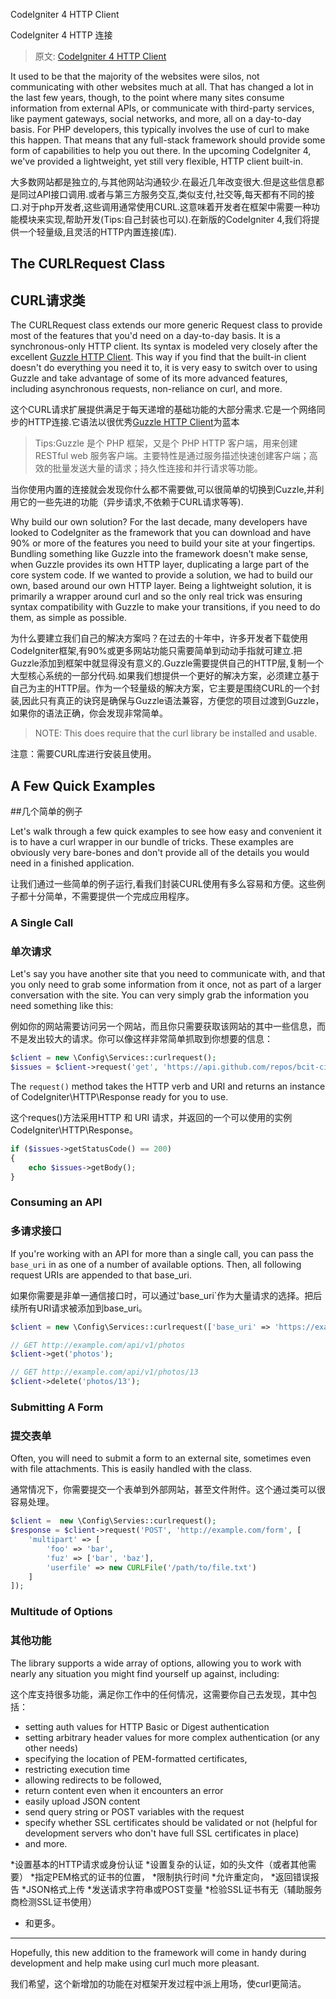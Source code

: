 CodeIgniter 4 HTTP Client

CodeIgniter 4 HTTP 连接

> 原文: [CodeIgniter 4 HTTP Client](http://blog.newmythmedia.com/blog/show/2016-04-18_CodeIgniter_4_HTTP_Client)

It used to be that the majority of the websites were silos, not communicating with other websites much at all. That has changed a lot in the last few years, though, to the point where many sites consume information from external APIs, or communicate with third-party services, like payment gateways, social networks, and more, all on a day-to-day basis. For PHP developers, this typically involves the use of curl to make this happen. That means that any full-stack framework should provide some form of capabilities to help you out there. In the upcoming CodeIgniter 4, we've provided a lightweight, yet still very flexible, HTTP client built-in.

大多数网站都是独立的,与其他网站沟通较少.在最近几年改变很大.但是这些信息都是同过API接口调用.或者与第三方服务交互,类似支付,社交等,每天都有不同的接口.对于php开发者,这些调用通常使用CURL.这意味着开发者在框架中需要一种功能模块来实现,帮助开发(Tips:自己封装也可以).在新版的CodeIgniter 4,我们将提供一个轻量级,且灵活的HTTP内置连接(库).

## The CURLRequest Class

## CURL请求类

The CURLRequest class extends our more generic Request class to provide most of the features that you'd need on a day-to-day basis. It is a synchronous-only HTTP client. Its syntax is modeled very closely after the excellent [Guzzle HTTP Client](http://docs.guzzlephp.org/en/latest/). This way if you find that the built-in client doesn't do everything you need it to, it is very easy to switch over to using Guzzle and take advantage of some of its more advanced features, including asynchronous requests, non-reliance on curl, and more.

这个CURL请求扩展提供满足于每天递增的基础功能的大部分需求.它是一个网络同步的HTTP连接.它语法以很优秀[Guzzle HTTP Client](http://docs.guzzlephp.org/en/latest/)为蓝本
>Tips:Guzzle 是个 PHP 框架，又是个 PHP HTTP 客户端，用来创建 RESTful web 服务客户端。主要特性是通过服务描述快速创建客户端；高效的批量发送大量的请求；持久性连接和并行请求等功能。

当你使用内置的连接就会发现你什么都不需要做,可以很简单的切换到Cuzzle,并利用它的一些先进的功能（异步请求,不依赖于CURL请求等等).

Why build our own solution? For the last decade, many developers have looked to CodeIgniter as the framework that you can download and have 90% or more of the features you need to build your site at your fingertips. Bundling something like Guzzle into the framework doesn't make sense, when Guzzle provides its own HTTP layer, duplicating a large part of the core system code. If we wanted to provide a solution, we had to build our own, based around our own HTTP layer. Being a lightweight solution, it is primarily a wrapper around curl and so the only real trick was ensuring syntax compatibility with Guzzle to make your transitions, if you need to do them, as simple as possible.   

为什么要建立我们自己的解决方案吗？在过去的十年中，许多开发者下载使用CodeIgniter框架,有90%或更多网站功能只需要简单到动动手指就可建立.把Guzzle添加到框架中就显得没有意义的.Guzzle需要提供自己的HTTP层,复制一个大型核心系统的一部分代码.如果我们想提供一个更好的解决方案，必须建立基于自己为主的HTTP层。作为一个轻量级的解决方案，它主要是围绕CURL的一个封装,因此只有真正的诀窍是确保与Guzzle语法兼容，方便您的项目过渡到Guzzle，如果你的语法正确，你会发现非常简单。

> NOTE: This does require that the curl library be installed and usable.

注意：需要CURL库进行安装且使用。

## A Few Quick Examples

##几个简单的例子

Let's walk through a few quick examples to see how easy and convenient it is to have a curl wrapper in our bundle of tricks. These examples are obviously very bare-bones and don't provide all of the details you would need in a finished application.

让我们通过一些简单的例子运行,看我们封装CURL使用有多么容易和方便。这些例子都十分简单，不需要提供一个完成应用程序。

### A Single Call

### 单次请求

Let's say you have another site that you need to communicate with, and that you only need to grab some information from it once, not as part of a larger conversation with the site. You can very simply grab the information you need something like this:

例如你的网站需要访问另一个网站，而且你只需要获取该网站的其中一些信息，而不是发出较大的请求。你可以像这样非常简单抓取到你想要的信息：

```php
$client = new \Config\Services::curlrequest();
$issues = $client->request('get', 'https://api.github.com/repos/bcit-ci/CodeIgniter/issues');
```

The `request()` method takes the HTTP verb and URI and returns an instance of CodeIgniter\HTTP\Response ready for you to use.

这个reques()方法采用HTTP 和 URI 请求，并返回的一个可以使用的实例 CodeIgniter\HTTP\Response。

```php
if ($issues->getStatusCode() == 200)
{
    echo $issues->getBody();
}
```

### Consuming an API

### 多请求接口

If you're working with an API for more than a single call, you can pass the `base_uri` in as one of a number of available options. Then, all following request URIs are appended to that base_uri.

如果你需要是非单一通信接口时，可以通过'base_uri`作为大量请求的选择。把后续所有URI请求被添加到base_uri。

```php
$client = new \Config\Services::curlrequest(['base_uri' => 'https://example.com/api/v1/']);

// GET http://example.com/api/v1/photos
$client->get('photos');

// GET http://example.com/api/v1/photos/13
$client->delete('photos/13');
```

### Submitting A Form

### 提交表单

Often, you will need to submit a form to an external site, sometimes even with file attachments. This is easily handled with the class.

通常情况下，你需要提交一个表单到外部网站，甚至文件附件。这个通过类可以很容易处理。

```php
$client =  new \Config\Servies::curlrequest();
$response = $client->request('POST', 'http://example.com/form', [
    'multipart' => [
        'foo' => 'bar',
        'fuz' => ['bar', 'baz'],
        'userfile' => new CURLFile('/path/to/file.txt')
    ]
]);
```

### Multitude of Options

### 其他功能


The library supports a wide array of options, allowing you to work with nearly any situation you might find yourself up against, including:

这个库支持很多功能，满足你工作中的任何情况，这需要你自己去发现，其中包括：

*   setting auth values for HTTP Basic or Digest authentication
*   setting arbitrary header values for more complex authentication (or any other needs)
*   specifying the location of PEM-formatted certificates,
*   restricting execution time
*   allowing redirects to be followed,
*   return content even when it encounters an error
*   easily upload JSON content
*   send query string or POST variables with the request
*   specify whether SSL certificates should be validated or not (helpful for development servers who don't have full SSL certificates in place)
*   and more.


*设置基本的HTTP请求或身份认证
*设置复杂的认证，如的头文件（或者其他需要）
*指定PEM格式的证书的位置，
*限制执行时间
*允许重定向，
*返回错误报告
*JSON格式上传
*发送请求字符串或POST变量
*检验SSL证书有无（辅助服务商检测SSL证书使用）
* 和更多。

___

Hopefully, this new addition to the framework will come in handy during development and help make using curl much more pleasant.

我们希望，这个新增加的功能在对框架开发过程中派上用场，使curl更简洁。

